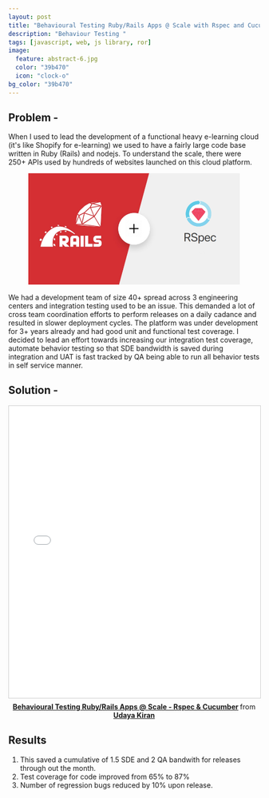 ```yaml
---
layout: post
title: "Behavioural Testing Ruby/Rails Apps @ Scale with Rspec and Cucumber"
description: "Behaviour Testing "
tags: [javascript, web, js library, ror]
image:
  feature: abstract-6.jpg
  color: "39b470"
  icon: "clock-o"
bg_color: "39b470"
---
```


## Problem -

When I used to lead the development of a functional heavy e-learning cloud (it's like Shopify for e-learning) we used to have a fairly large code base written in Ruby (Rails) and nodejs. To understand the scale, there were 250+ APIs used by hundreds of websites launched on this cloud platform. 

<div style="text-align: center">
<figure class="full">
	<img src="/images/rails-rspec.png" width="600px" alt="">
</figure>
</div>

We had a development team of size 40+ spread across 3 engineering centers and integration testing used to be an issue. This demanded a lot of cross team coordination efforts to perform releases on a daily cadance and resulted in slower deployment cycles. The platform was under development for 3+ years already and had good unit and functional test coverage.  I decided to lead an effort towards increasing our integration test coverage, automate behavior testing so that SDE bandwidth is saved during integration and UAT is fast tracked by QA being able to run all behavior tests in self service manner.

## Solution -



<div style="text-align: center"><iframe src="//www.slideshare.net/slideshow/embed_code/key/k5jytoDvnMLyyA" width="695" height="585" frameborder="0" marginwidth="0" marginheight="0" scrolling="no" style="border:1px solid #CCC; border-width:1px; margin-bottom:5px; max-width: 100%;" allowfullscreen> </iframe> <div style="margin-bottom:5px"> <strong> <a href="//www.slideshare.net/secret/k5jytoDvnMLyyA" title=" Behavioural Testing Ruby/Rails Apps @ Scale - Rspec &amp; Cucumber" target="_blank"> Behavioural Testing Ruby/Rails Apps @ Scale - Rspec &amp; Cucumber</a> </strong> from <strong><a href="https://www.slideshare.net/udayslideshare" target="_blank">Udaya Kiran</a></strong> </div></div>

## Results

1. This saved a cumulative of 1.5 SDE and 2 QA bandwith for releases through out the month.
2. Test coverage for code improved from 65% to 87%
3. Number of regression bugs reduced by 10% upon release.
